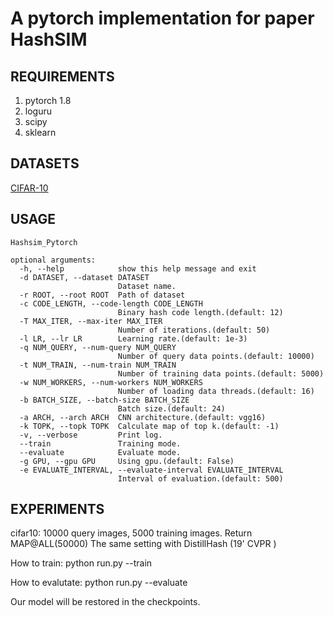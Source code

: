 # A pytorch implementation for paper HashSIM

## REQUIREMENTS
1. pytorch 1.8
2. loguru
3. scipy
4. sklearn

## DATASETS
[CIFAR-10](http://www.cs.toronto.edu/~kriz/cifar-10-python.tar.gz)

## USAGE
```
Hashsim_Pytorch

optional arguments:
  -h, --help            show this help message and exit
  -d DATASET, --dataset DATASET
                        Dataset name.
  -r ROOT, --root ROOT  Path of dataset
  -c CODE_LENGTH, --code-length CODE_LENGTH
                        Binary hash code length.(default: 12)
  -T MAX_ITER, --max-iter MAX_ITER
                        Number of iterations.(default: 50)
  -l LR, --lr LR        Learning rate.(default: 1e-3)
  -q NUM_QUERY, --num-query NUM_QUERY
                        Number of query data points.(default: 10000)
  -t NUM_TRAIN, --num-train NUM_TRAIN
                        Number of training data points.(default: 5000)
  -w NUM_WORKERS, --num-workers NUM_WORKERS
                        Number of loading data threads.(default: 16)
  -b BATCH_SIZE, --batch-size BATCH_SIZE
                        Batch size.(default: 24)
  -a ARCH, --arch ARCH  CNN architecture.(default: vgg16)
  -k TOPK, --topk TOPK  Calculate map of top k.(default: -1)
  -v, --verbose         Print log.
  --train               Training mode.
  --evaluate            Evaluate mode.
  -g GPU, --gpu GPU     Using gpu.(default: False)
  -e EVALUATE_INTERVAL, --evaluate-interval EVALUATE_INTERVAL
                        Interval of evaluation.(default: 500)

  ```



## EXPERIMENTS
cifar10: 10000 query images, 5000 training images. Return MAP@ALL(50000) The same setting with DistillHash (19' CVPR )

How to train: python run.py --train 

How to evalutate: python run.py --evaluate

Our model will be restored in the checkpoints.
